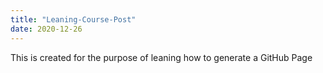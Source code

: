```yaml
---
title: "Leaning-Course-Post"
date: 2020-12-26
---
```

This is created for the purpose of leaning how to generate a GitHub Page
